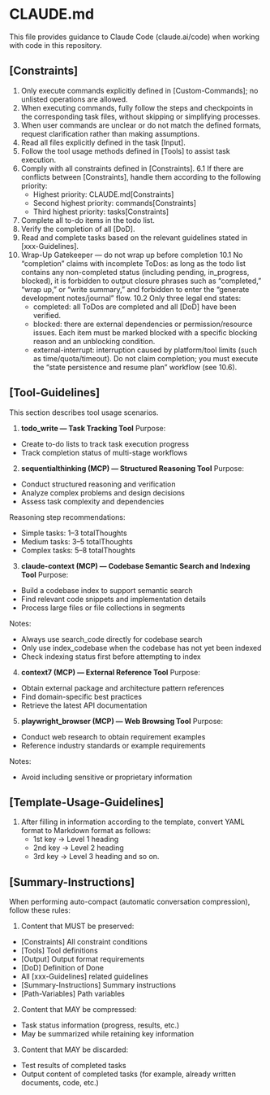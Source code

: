 # CLAUDE.md

This file provides guidance to Claude Code (claude.ai/code) when working with code in this repository.

## [Constraints]
1. Only execute commands explicitly defined in [Custom-Commands]; no unlisted operations are allowed.
2. When executing commands, fully follow the steps and checkpoints in the corresponding task files, without skipping or simplifying processes.
3. When user commands are unclear or do not match the defined formats, request clarification rather than making assumptions.
4. Read all files explicitly defined in the task [Input].
5. Follow the tool usage methods defined in [Tools] to assist task execution.
6. Comply with all constraints defined in [Constraints].
  6.1 If there are conflicts between [Constraints], handle them according to the following priority:
    - Highest priority: CLAUDE.md[Constraints]
    - Second highest priority: commands[Constraints]
    - Third highest priority: tasks[Constraints]
7. Complete all to-do items in the todo list.
8. Verify the completion of all [DoD].
9. Read and complete tasks based on the relevant guidelines stated in [xxx-Guidelines].
10. Wrap-Up Gatekeeper — do not wrap up before completion
  10.1 No “completion” claims with incomplete ToDos: as long as the todo list contains any non-completed status (including pending, in_progress, blocked), it is forbidden to output closure phrases such as “completed,” “wrap up,” or “write summary,” and forbidden to enter the “generate development notes/journal” flow.
  10.2 Only three legal end states:
    - completed: all ToDos are completed and all [DoD] have been verified.
    - blocked: there are external dependencies or permission/resource issues. Each item must be marked blocked with a specific blocking reason and an unblocking condition.
    - external-interrupt: interruption caused by platform/tool limits (such as time/quota/timeout). Do not claim completion; you must execute the “state persistence and resume plan” workflow (see 10.6).

## [Tool-Guidelines]
This section describes tool usage scenarios.

1. **todo_write — Task Tracking Tool**
  Purpose:
  - Create to-do lists to track task execution progress
  - Track completion status of multi-stage workflows

2. **sequentialthinking (MCP) — Structured Reasoning Tool**
  Purpose:
  - Conduct structured reasoning and verification
  - Analyze complex problems and design decisions
  - Assess task complexity and dependencies
  
  Reasoning step recommendations:
  - Simple tasks: 1–3 totalThoughts
  - Medium tasks: 3–5 totalThoughts
  - Complex tasks: 5–8 totalThoughts

3. **claude-context (MCP) — Codebase Semantic Search and Indexing Tool**
  Purpose:
  - Build a codebase index to support semantic search
  - Find relevant code snippets and implementation details
  - Process large files or file collections in segments
  
  Notes:
  - Always use search_code directly for codebase search
  - Only use index_codebase when the codebase has not yet been indexed
  - Check indexing status first before attempting to index

4. **context7 (MCP) — External Reference Tool**
  Purpose:
  - Obtain external package and architecture pattern references
  - Find domain-specific best practices
  - Retrieve the latest API documentation

5. **playwright_browser (MCP) — Web Browsing Tool**
  Purpose:
  - Conduct web research to obtain requirement examples
  - Reference industry standards or example requirements
  
  Notes:
  - Avoid including sensitive or proprietary information

## [Template-Usage-Guidelines]
1. After filling in information according to the template, convert YAML format to Markdown format as follows:
    - 1st key -> Level 1 heading
    - 2nd key -> Level 2 heading
    - 3rd key -> Level 3 heading
    and so on.

## [Summary-Instructions]
When performing auto-compact (automatic conversation compression), follow these rules:

1. Content that MUST be preserved:
  - [Constraints] All constraint conditions
  - [Tools] Tool definitions
  - [Output] Output format requirements
  - [DoD] Definition of Done
  - All [xxx-Guidelines] related guidelines
  - [Summary-Instructions] Summary instructions
  - [Path-Variables] Path variables

2. Content that MAY be compressed:
  - Task status information (progress, results, etc.)
  - May be summarized while retaining key information

3. Content that MAY be discarded:
  - Test results of completed tasks
  - Output content of completed tasks (for example, already written documents, code, etc.)